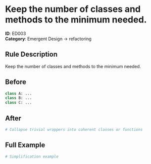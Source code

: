 # Keep the number of classes and methods to the minimum needed.

**ID**: ED003  
**Category**: Emergent Design → refactoring

## Rule Description
Keep the number of classes and methods to the minimum needed.

## Before
```python
class A: ...
class B: ...
class C: ...
```

## After  
```python
# Collapse trivial wrappers into coherent classes or functions
```

## Full Example
```python
# Simplification example
```
